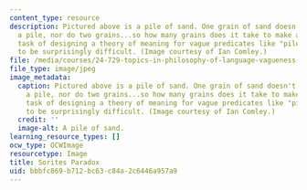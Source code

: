 ```yaml
---
content_type: resource
description: Pictured above is a pile of sand. One grain of sand doesn't constitute
  a pile, nor do two grains...so how many grains does it take to make a pile? The
  task of designing a theory of meaning for vague predicates like "pile" has proved
  to be surprisingly difficult. (Image courtesy of Ian Comley.)
file: /media/courses/24-729-topics-in-philosophy-of-language-vagueness-fall-2005/bbbfc869b712bc63c84a2c6446a957a9_24-729f05.jpg
file_type: image/jpeg
image_metadata:
  caption: Pictured above is a pile of sand. One grain of sand doesn't constitute
    a pile, nor do two grains...so how many grains does it take to make a pile? The
    task of designing a theory of meaning for vague predicates like "pile" has proved
    to be surprisingly difficult. (Image courtesy of Ian Comley.)
  credit: ''
  image-alt: A pile of sand.
learning_resource_types: []
ocw_type: OCWImage
resourcetype: Image
title: Sorites Paradox
uid: bbbfc869-b712-bc63-c84a-2c6446a957a9
---
```

